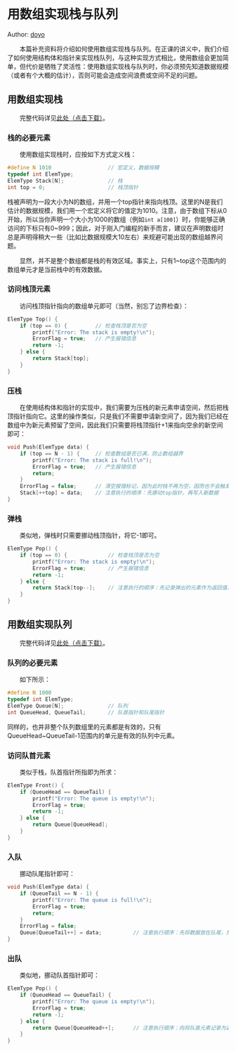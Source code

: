 # 用数组实现栈与队列

Author: [doyo](https://github.com/doyo2024)

&emsp;&emsp;本篇补充资料将介绍如何使用数组实现栈与队列。在正课的讲义中，我们介绍了如何使用结构体和指针来实现栈队列，与这种实现方式相比，使用数组会更加简单，但代价是牺牲了灵活性：使用数组实现栈与队列时，你必须预先知道数据规模（或者有个大概的估计），否则可能会造成空间浪费或空间不足的问题。

## 用数组实现栈

&emsp;&emsp;完整代码详见<a href="https://ucas-ctf.github.io/posts/2024/2_advanced_C/code/ds_ex2/array_stack.c" download="array_stack.c">此处（点击下载）</a>。

### 栈的必要元素

&emsp;&emsp;使用数组实现栈时，应按如下方式定义栈：

```c
#define N 1010                  // 宏定义，数据规模
typedef int ElemType;
ElemType Stack[N];            	// 栈
int top = 0;                    // 栈顶指针
```

栈被声明为一段大小为N的数组，并用一个top指针来指向栈顶。这里的N是我们估计的数据规模，我们用一个宏定义将它的值定为1010。注意，由于数组下标从0开始，所以当你声明一个大小为1000的数组（例如`int a[100]`）时，你能够正确访问的下标只有0~999；因此，对于刚入门编程的新手而言，建议在声明数组时总是声明得稍大一些（比如比数据规模大10左右）来规避可能出现的数组越界问题。

&emsp;&emsp;显然，并不是整个数组都是栈的有效区域。事实上，只有1~top这个范围内的数组单元才是当前栈中的有效数据。

### 访问栈顶元素

&emsp;&emsp;访问栈顶指针指向的数组单元即可（当然，别忘了边界检查）：

```c
ElemType Top() {
    if (top == 0) {         // 检查栈顶是否为空
        printf("Error: The stack is empty!\n");
        ErrorFlag = true;   // 产生报错信息
        return -1;
    } else {
        return Stack[top];
    }
}
```

### 压栈

&emsp;&emsp;在使用结构体和指针的实现中，我们需要为压栈的新元素申请空间，然后把栈顶指针指向它。这里的操作类似，只是我们不需要申请新空间了，因为我们已经在数组中为新元素预留了空间，因此我们只需要将栈顶指针+1来指向空余的新空间即可：

```c
void Push(ElemType data) {
	if (top == N - 1) {     // 检查数组是否已满，防止数组越界
        printf("Error: The stack is full!\n");
        ErrorFlag = true;   // 产生报错信息
        return;
	}
    ErrorFlag = false;      // 清空报错标记，因为此时栈不再为空，因而也不会触发报错
    Stack[++top] = data;    // 注意执行的顺序：先挪动top指针，再写入新数据
}
```

### 弹栈

&emsp;&emsp;类似地，弹栈时只需要挪动栈顶指针，将它-1即可。

```c
ElemType Pop() {
    if (top == 0) {             // 检查栈顶是否为空
        printf("Error: The stack is empty!\n");
        ErrorFlag = true;       // 产生报错信息
        return -1;
    } else { 
        return Stack[top--];    // 注意执行的顺序：先记录弹出的元素作为返回值，然后再挪动top指针
    }
}
```

## 用数组实现队列

&emsp;&emsp;完整代码详见<a href="https://ucas-ctf.github.io/posts/2024/2_advanced_C/code/ds_ex2/array_queue.c" download="array_queue.c">此处（点击下载）</a>。

### 队列的必要元素

&emsp;&emsp;如下所示：

```c
#define N 1000
typedef int ElemType;
ElemType Queue[N];              // 队列
int QueueHead, QueueTail;       // 队首指针和队尾指针
```

同样的，也并非整个队列数组里的元素都是有效的，只有QueueHead~QueueTail-1范围内的单元是有效的队列中元素。

### 访问队首元素

&emsp;&emsp;类似于栈，队首指针所指即为所求：

```c
ElemType Front() {
    if (QueueHead == QueueTail) {
        printf("Error: The queue is empty!\n");
        ErrorFlag = true;
        return -1;
    } else {
        return Queue[QueueHead];
    }
}
```

### 入队

&emsp;&emsp;挪动队尾指针即可：

```c
void Push(ElemType data) {
	if (QueueTail == N - 1) {
		printf("Error: The queue is full!\n");
        ErrorFlag = true;
        return;
	}
    ErrorFlag = false;
    Queue[QueueTail++] = data;          // 注意执行顺序：先将数据放在队尾，然后再挪动队尾指针
}
```

### 出队

&emsp;&emsp;类似地，挪动队首指针即可：

```c
ElemType Pop() {
    if (QueueHead == QueueTail) {
        printf("Error: The queue is empty!\n");
        ErrorFlag = true;
        return -1;
    } else {
        return Queue[QueueHead++];      // 注意执行顺序：向将队首元素记录为返回值，然后再挪动队首指针
    }
}
```